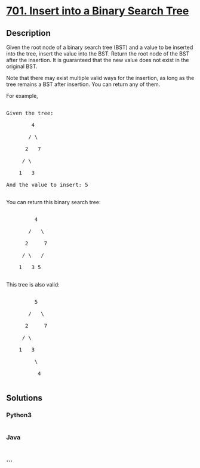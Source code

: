 # [701. Insert into a Binary Search Tree](https://leetcode.com/problems/insert-into-a-binary-search-tree)

## Description
<p>Given the root node of a binary search tree (BST) and a value to be inserted into the tree,&nbsp;insert the value into the BST. Return the root node of the BST after the insertion. It is guaranteed that the new value does not exist in the original BST.</p>



<p>Note that there may exist&nbsp;multiple valid ways for the&nbsp;insertion, as long as the tree remains a BST after insertion. You can return any of them.</p>



<p>For example,&nbsp;</p>



<pre>

Given the tree:

        4

       / \

      2   7

     / \

    1   3

And the value to insert: 5

</pre>



<p>You can return this binary search tree:</p>



<pre>

         4

       /   \

      2     7

     / \   /

    1   3 5

</pre>



<p>This tree is also valid:</p>



<pre>

         5

       /   \

      2     7

     / \   

    1   3

         \

          4

</pre>




## Solutions


<!-- tabs:start -->

### **Python3**

```python

```

### **Java**

```java

```

### **...**
```

```

<!-- tabs:end -->